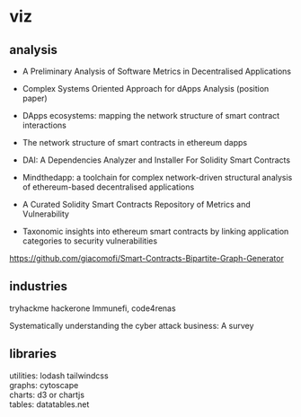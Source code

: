# viz

## analysis

* A Preliminary Analysis of Software Metrics in Decentralised Applications
* Complex Systems Oriented Approach for dApps Analysis (position paper)
* DApps ecosystems: mapping the network structure of smart contract interactions
* The network structure of smart contracts in ethereum dapps

* DAI: A Dependencies Analyzer and Installer For Solidity Smart Contracts
* Mindthedapp: a toolchain for complex network-driven structural analysis of ethereum-based decentralised applications

* A Curated Solidity Smart Contracts Repository of Metrics and Vulnerability	
* Taxonomic insights into ethereum smart contracts by linking application categories to security vulnerabilities

 

https://github.com/giacomofi/Smart-Contracts-Bipartite-Graph-Generator


## industries
tryhackme
hackerone
Immunefi, code4renas

Systematically understanding the cyber attack business: A survey


## libraries
utilities: lodash tailwindcss  
graphs: cytoscape  
charts: d3 or chartjs  
tables:  datatables.net  